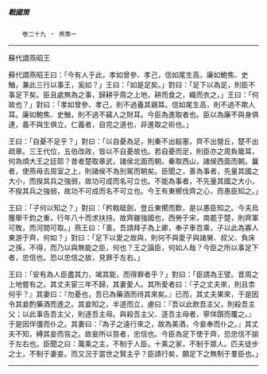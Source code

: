 

##### 戰國策
　　`卷二十九 ‧ 燕策一`

* * *

蘇代謂燕昭王

蘇代謂燕昭王曰：「今有人于此，孝如曾參、孝己，信如尾生高，廉如鮑焦、史鰌，兼此三行以事王，奚如？」王曰：「如是足矣。」對曰：「足下以為足，則臣不事足下矣。臣且處無為之事，歸耕乎周之上地，耕而食之，織而衣之。」王曰：「何故也？」對曰：「孝如曾參、孝己，則不過養其親耳。信如尾生高，則不過不欺人耳。廉如鮑焦、史鰌，則不過不竊人之財耳。今臣為進取者也。臣以為廉不與身俱達，義不與生俱立。仁義者，自完之道也，非進取之術也。」

王曰：「自憂不足乎？」對曰：「以自憂為足，則秦不出殽塞，齊不出營丘，楚不出疏章。三王代位，五伯改政，皆以不自憂故也。若自憂而足，則臣亦之周負籠耳，何為煩大王之廷耶？昔者楚取章武，諸侯北面而朝。秦取西山，諸侯西面而朝。曩者，使燕毋去周室之上，則諸侯不為別駕而朝矣。臣聞之，善為事者，先量其國之大小，而揆其兵之強弱，故功可成而名可立也。不能為事者，不先量其國之大小，不揆其兵之強弱，故功不可成而名不可立也。今王有東嚮伐齊之心，而愚臣知之。」

王曰：「子何以知之？」對曰：「矜戟砥劍，登丘東嚮而歎，是以愚臣知之。今夫烏獲舉千鈞之重，行年八十而求扶持。故齊雖強國也，西勞于宋，南罷于楚，則齊軍可敗，而河間可取。」燕王曰：「善。吾請拜子為上卿，奉子車百乘，子以此為寡人東游于齊，何如？」對曰：「足下以愛之故與，則何不與愛子與諸舅、叔父、負床之孫，不得，而乃以與無能之臣，何也？王之論臣，何如人哉？今臣之所以事足下者，忠信也。恐以忠信之故，見罪于左右。」

王曰：「安有為人臣盡其力，竭其能，而得罪者乎？」對曰：「臣請為王譬。昔周之上地嘗有之。其丈夫宦三年不歸，其妻愛人。其所愛者曰：『子之丈夫來，則且柰何乎？』其妻曰：『勿憂也，吾已為藥酒而待其來矣。』已而，其丈夫果來，于是因令其妾酌藥酒而進之。其妾知之，半道而立，慮曰：『吾以此飲吾主父，則殺吾主父；以此事告吾主父，則逐吾主母。與殺吾主父、逐吾主母者，寧佯躓而覆之。』于是因佯僵而仆之。其妻曰：『為子之遠行來之，故為美酒，今妾奉而仆之。』其丈夫不知，縛其妾而笞之。故妾所以笞者，忠信也。今臣為足下使于齊，恐忠信不諭于左右也。臣聞之曰：萬乘之主，不制于人臣。十乘之家，不制于眾人。匹夫徒步之士，不制于妻妾。而又況于當世之賢主乎？臣請行矣，願足下之無制于羣臣也。」

* * *

